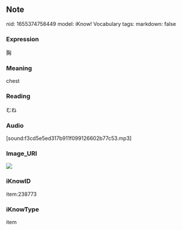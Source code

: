 ## Note
nid: 1655374758449
model: iKnow! Vocabulary
tags: 
markdown: false

### Expression
胸

### Meaning
chest

### Reading
むね

### Audio
[sound:f3cd5e5ed317b911f099126602b77c53.mp3]

### Image_URI
<img src="74a3e315df21b59441559f7ae880f025.jpg">

### iKnowID
item:238773

### iKnowType
item
